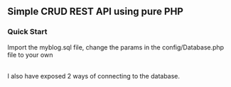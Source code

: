 ## Simple CRUD REST API using pure PHP 

### Quick Start
Import the myblog.sql file, change the params in the config/Database.php file to your own

<br>
I also have exposed 2 ways of connecting to the database. 
